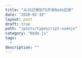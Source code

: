 ```yaml
---
title: "从JS迁移到TS开发Node应用"
date: "2020-02-10"
layout: post
draft: true
path: "/posts/typescript-nodejs"
category: "Node.js"
tags:
  - 
description: ""
---
```



